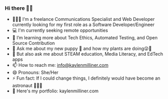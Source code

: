 ### Hi there 👋🏾
- 👩🏾‍💻 I’m a freelance Communications Specialist and Web Developer currently looking for my first role as a Software Developer/Engineer
- 💻 I'm currently seeking remote opportunities
- 🌱 I’m learning more about Tech Ethics, Automated Testing, and Open Source Contribution
- 💬 Ask me about my new puppy 🐶 and how my plants are doing😜🌺
- 💬 But also ask me about STEAM education, Media Literacy, and EdTech apps 
- 📫 How to reach me: info@kaylenmilliner.com
- 😄 Pronouns: She/Her
- ⚡ Fun fact: If I could change things, I definitely would have become an astronaut 👩🏾‍🚀
- 📓 Here's my portfolio: kaylenmilliner.com
